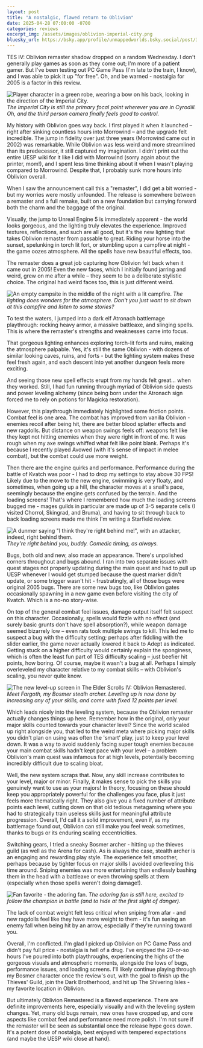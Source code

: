 ```yaml
---
layout: post
title: "A nostalgic, flawed return to Oblivion"
date: 2025-04-28 07:00:00 -0700
categories: reviews
excerpt_img: /assets/images/oblivion-imperial-city.png
bluesky_url: https://bsky.app/profile/unmappedworlds.bsky.social/post/3lochuweoku2o
---
```


TES IV: Oblivion remaster shadow dropped on a random Wednesday. I don't generally play games as soon as they come out; I'm more of a patient gamer. But I've been testing out PC Game Pass (I'm late to the train, I know), and I was able to pick it up "for free". Oh, and be warned - nostalgia for 2005 is a factor in this review.

![Player character in a green robe, wearing a bow on his back, looking in the direction of the Imperial City.](/assets/images/oblivion-imperial-city.png)
*The Imperial City is still the primary focal point wherever you are in Cyrodiil. Oh, and the third person camera finally feels good to control.*

My history with Oblivion goes way back. I first played it when it launched – right after sinking countless hours into Morrowind – and the upgrade felt incredible. The jump in fidelity over just three years (Morrowind came out in 2002) was remarkable. While Oblivion was less weird and more streamlined than its predecessor, it still captured my imagination. I didn't print out the entire UESP wiki for it like I did with Morrowind (sorry again about the printer, mom!), and I spent less time thinking about it when I wasn't playing compared to Morrowind. Despite that, I probably sunk more hours into Oblivion overall.

When I saw the announcement call this a "remaster", I did get a bit worried - but my worries were mostly unfounded. The release is somewhere between a remaster and a full remake, built on a new foundation but carrying forward both the charm and the baggage of the original.

Visually, the jump to Unreal Engine 5 is immediately apparent - the world looks gorgeous, and the lighting truly elevates the experience. Improved textures, reflections, and such are all good, but it's the new lighting that takes Oblivion remaster from passable to great. Riding your horse into the sunset, spelunking in torch lit fort, or stumbling upon a campfire at night - the game oozes atmosphere. All the spells have new beautiful effects, too.

The remaster does a great job capturing how Oblivion felt back when it came out in 2005! Even the new faces, which I initially found jarring and weird, grew on me after a while – they seem to be a deliberate stylistic choice. The original had weird faces too, this is just different weird.

![An empty campsite in the middle of the night with a lit campfire.](/assets/images/oblivion-campfire.png)
*The lighting does wonders for the atmosphere. Don't you just want to sit down at this campfire and listen to some stories?*

To test the waters, I jumped into a dark elf Atronach battlemage playthrough: rocking heavy armor, a massive battleaxe, and slinging spells. This is where the remaster's strengths and weaknesses came into focus.

That gorgeous lighting enhances exploring torch-lit forts and ruins, making the atmosphere palpable. Yes, it's still the same Oblivion - with dozens of similar looking caves, ruins, and forts - but the lighting system makes these feel fresh again, and each descent into yet another dungeon feels more exciting.

And seeing those new spell effects erupt from my hands felt great... when they worked. Still, I had fun running through myriad of Oblivion side quests and power leveling alchemy (since being born under the Atronach sign forced me to rely on potions for Magicka restoration).

However, this playthrough immediately highlighted some friction points. Combat feel is one area. The combat has improved from vanilla Oblivion - enemies recoil after being hit, there are better blood splatter effects and new ragdolls. But distance on weapon swings feels off: weapons felt like they kept not hitting enemies when they were right in front of me. It was rough when my axe swings whiffed what felt like point blank. Perhaps it's because I recently played Avowed (with it's sense of impact in melee combat), but the combat could use more weight.

Then there are the engine quirks and performance. Performance during the battle of Kvatch was poor - I had to drop my settings to stay above 30 FPS! Likely due to the move to the new engine, swimming is very floaty, and sometimes, when going up a hill, the character moves at a snail's pace, seemingly because the engine gets confused by the terrain. And the loading screens! That's where I remembered how much the loading screens bugged me - mages guilds in particular are made up of 3-5 separate cells (I visited Chorrol, Skingrad, and Bruma), and having to sit through back to back loading screens made me think I'm writing a Starfield review.

![A dunmer saying "I think they're right behind me!", with an attacker, indeed, right behind them.](/assets/images/oblivion-right-behind-me.png)
*They're right behind you, buddy. Comedic timing, as always.*

Bugs, both old and new, also made an appearance. There's unpolished corners throughout and bugs abound. I ran into two separate issues with quest stages not properly updating during the main quest and had to pull up UESP whenever I would get stumped because the quest marker didn't update, or some trigger wasn't hit - frustratingly, all of those bugs were original 2005 bugs. There are some new bugs too, like Oblivion gates occasionally spawning in a new game even before visiting the city of Kvatch. Which is a no-no story-wise.

On top of the general combat feel issues, damage output itself felt suspect on this character. Occasionally, spells would fizzle with no effect (and surely basic grunts don't have spell absorption?), while weapon damage seemed bizarrely low – even rats took multiple swings to kill. This led me to suspect a bug with the difficulty setting; perhaps after fiddling with the slider earlier, the game never actually lowered it back to Adept as indicated. Getting stuck on a higher difficulty would certainly explain the sponginess, which is often the least fun part of TES difficulty scaling – just beefier hit points, how boring. Of course, maybe it wasn't a bug at all. Perhaps I simply overleveled my character relative to my combat skills – with Oblivion's scaling, you never quite know.

![The new level-up screen in The Elder Scrolls IV: Oblivion Remastered.](/assets/images/oblivion-bosmer-level-up.png)
*Meet Fargoth, my Bosmer stealh archer. Leveling up is now done by increasing any of your skills, and come with fixed 12 points per level.*

Which leads nicely into the leveling system, because the Oblivion remaster actually changes things up here. Remember how in the original, only your major skills counted towards your character level? Since the world scaled up right alongside you, that led to the weird meta where picking major skills you didn't plan on using was often the 'smart' play, just to keep your level down. It was a way to avoid suddenly facing super tough enemies because your main combat skills hadn't kept pace with your level – a problem Oblivion's main quest was infamous for at high levels, potentially becoming incredibly difficult due to scaling bloat.

Well, the new system scraps that. Now, any skill increase contributes to your level, major or minor. Finally, it makes sense to pick the skills you genuinely want to use as your majors! In theory, focusing on these should keep you appropriately powerful for the challenges you face, plus it just feels more thematically right. They also give you a fixed number of attribute points each level, cutting down on that old tedious metagaming where you had to strategically train useless skills just for meaningful attribute progression. Overall, I'd call it a solid improvement, even if, as my battlemage found out, Oblivion can still make you feel weak sometimes, thanks to bugs or its enduring scaling eccentricities.

Switching gears, I tried a sneaky Bosmer archer - hitting up the thieves guild (as well as the Arena for cash). As is always the case, stealth archer is an engaging and rewarding play style. The experience felt smoother, perhaps because by tighter focus on major skills I avoided overleveling this time around. Sniping enemies was more entertaining than endlessly bashing them in the head with a battleaxe or even throwing spells at them (especially when those spells weren't doing damage!).

![Fan favorite - the adoring fan.](/assets/images/oblivion-the-adoring-fan.png)
*The adoring fan is still here, excited to follow the champion in battle (and to hide at the first sight of danger).*

The lack of combat weight felt less critical when sniping from afar - and new ragdolls feel like they have more weight to them - it's fun seeing an enemy fall when being hit by an arrow, especially if they're running toward you.

Overall, I'm conflicted. I'm glad I picked up Oblivion on PC Game Pass and didn't pay full price - nostalgia is hell of a drug. I've enjoyed the 20-or-so hours I've poured into both playthroughs, experiencing the highs of the gorgeous visuals and atmospheric moments, alongside the lows of bugs, performance issues, and loading screens. I'll likely continue playing through my Bosmer character once the review's out, with the goal to finish up the Thieves' Guild, join the Dark Brotherhood, and hit up The Shivering Isles - my favorite location in Oblivion.

But ultimately Oblivion Remastered is a flawed experience. There are definite improvements here, especially visually and with the leveling system changes. Yet, many old bugs remain, new ones have cropped up, and core aspects like combat feel and performance need more polish. I'm not sure if the remaster will be seen as substantial once the release hype goes down. It's a potent dose of nostalgia, best enjoyed with tempered expectations (and maybe the UESP wiki close at hand).
